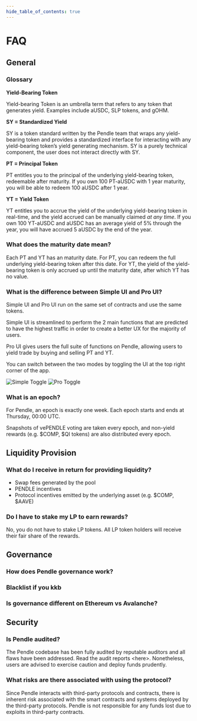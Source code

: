 ```yaml
---
hide_table_of_contents: true
---
```


# FAQ

## General

### Glossary

**Yield-Bearing Token**

Yield-bearing Token is an umbrella term that refers to any token that generates yield. Examples include aUSDC, SLP tokens, and gOHM.

**SY = Standardized Yield**

SY is a token standard written by the Pendle team that wraps any yield-bearing token and provides a standardized interface for interacting with any yield-bearing token’s yield generating mechanism. SY is a purely technical component, the user does not interact directly with SY.

**PT = Principal Token**

PT entitles you to the principal of the underlying yield-bearing token, redeemable after maturity. If you own 100 PT-aUSDC with 1 year maturity, you will be able to redeem 100 aUSDC after 1 year.

**YT = Yield Token**

YT entitles you to accrue the yield of the underlying yield-bearing token in real-time, and the yield accrued can be manually claimed _at any time_. If you own 100 YT-aUSDC and aUSDC has an average yield of 5% through the year, you will have accrued 5 aUSDC by the end of the year.

### What does the maturity date mean?

Each PT and YT has an maturity date. For PT, you can redeem the full underlying yield-bearing token after this date. For YT, the yield of the yield-bearing token is only accrued up until the maturity date, after which YT has no value.

### What is the difference between Simple UI and Pro UI?

Simple UI and Pro UI run on the same set of contracts and use the same tokens.

Simple UI is streamlined to perform the 2 main functions that are predicted to have the highest traffic in order to create a better UX for the majority of users.

Pro UI gives users the full suite of functions on Pendle, allowing users to yield trade by buying and selling PT and YT.

You can switch between the two modes by toggling the UI at the top right corner of the app.

![Simple Toggle](/img/faq/simple_toggle.png "Simple Toggle")
![Pro Toggle](/img/faq/pro_toggle.png "Pro Toggle")

### What is an epoch?

For Pendle, an epoch is exactly one week. Each epoch starts and ends at Thursday, 00:00 UTC.

Snapshots of vePENDLE voting are taken every epoch, and non-yield rewards (e.g. $COMP, $QI tokens) are also distributed every epoch.

## Liquidity Provision

### What do I receive in return for providing liquidity?

* Swap fees generated by the pool
* PENDLE incentives
* Protocol incentives emitted by the underlying asset (e.g. $COMP, $AAVE)

### Do I have to stake my LP to earn rewards?

No, you do not have to stake LP tokens. All LP token holders will receive their fair share of the rewards.

## Governance

### How does Pendle governance work?

### Blacklist if you kkb

### Is governance different on Ethereum vs Avalanche?

## Security

### Is Pendle audited?

The Pendle codebase has been fully audited by reputable auditors and all flaws have been addressed. Read the audit reports &lt;here>. Nonetheless, users are advised to exercise caution and deploy funds prudently.

### What risks are there associated with using the protocol?

Since Pendle interacts with third-party protocols and contracts, there is inherent risk associated with the smart contracts and systems deployed by the third-party protocols. Pendle is not responsible for any funds lost due to exploits in third-party contracts.  
